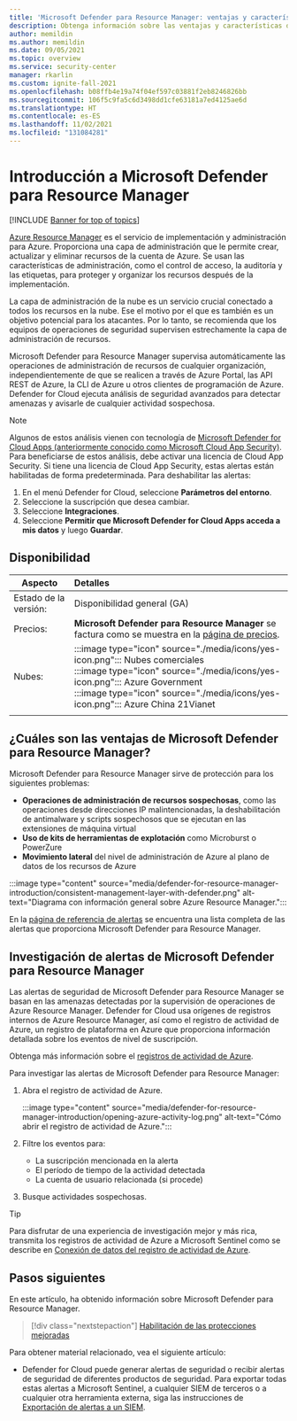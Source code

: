 ```yaml
---
title: 'Microsoft Defender para Resource Manager: ventajas y características'
description: Obtenga información sobre las ventajas y características de Microsoft Defender para Resource Manager.
author: memildin
ms.author: memildin
ms.date: 09/05/2021
ms.topic: overview
ms.service: security-center
manager: rkarlin
ms.custom: ignite-fall-2021
ms.openlocfilehash: b08ffb4e19a74f04ef597c03881f2eb8246826bb
ms.sourcegitcommit: 106f5c9fa5c6d3498dd1cfe63181a7ed4125ae6d
ms.translationtype: HT
ms.contentlocale: es-ES
ms.lasthandoff: 11/02/2021
ms.locfileid: "131084281"
---
```

# <a name="introduction-to-microsoft-defender-for-resource-manager"></a>Introducción a Microsoft Defender para Resource Manager

[!INCLUDE [Banner for top of topics](./includes/banner.md)]

[Azure Resource Manager](../azure-resource-manager/management/overview.md) es el servicio de implementación y administración para Azure. Proporciona una capa de administración que le permite crear, actualizar y eliminar recursos de la cuenta de Azure. Se usan las características de administración, como el control de acceso, la auditoría y las etiquetas, para proteger y organizar los recursos después de la implementación.

La capa de administración de la nube es un servicio crucial conectado a todos los recursos en la nube. Ese el motivo por el que es también es un objetivo potencial para los atacantes. Por lo tanto, se recomienda que los equipos de operaciones de seguridad supervisen estrechamente la capa de administración de recursos. 

Microsoft Defender para Resource Manager supervisa automáticamente las operaciones de administración de recursos de cualquier organización, independientemente de que se realicen a través de Azure Portal, las API REST de Azure, la CLI de Azure u otros clientes de programación de Azure. Defender for Cloud ejecuta análisis de seguridad avanzados para detectar amenazas y avisarle de cualquier actividad sospechosa.

>[!NOTE]
> Algunos de estos análisis vienen con tecnología de [Microsoft Defender for Cloud Apps (anteriormente conocido como Microsoft Cloud App Security)](/cloud-app-security/what-is-cloud-app-security). Para beneficiarse de estos análisis, debe activar una licencia de Cloud App Security. Si tiene una licencia de Cloud App Security, estas alertas están habilitadas de forma predeterminada. Para deshabilitar las alertas:
>
> 1. En el menú Defender for Cloud, seleccione **Parámetros del entorno**.
> 1. Seleccione la suscripción que desea cambiar.
> 1. Seleccione **Integraciones**.
> 1. Seleccione **Permitir que Microsoft Defender for Cloud Apps acceda a mis datos** y luego **Guardar**.


## <a name="availability"></a>Disponibilidad

|Aspecto|Detalles|
|----|:----|
|Estado de la versión:|Disponibilidad general (GA)|
|Precios:|**Microsoft Defender para Resource Manager** se factura como se muestra en la [página de precios](https://azure.microsoft.com/pricing/details/security-center/).|
|Nubes:|:::image type="icon" source="./media/icons/yes-icon.png"::: Nubes comerciales<br>:::image type="icon" source="./media/icons/yes-icon.png"::: Azure Government<br>:::image type="icon" source="./media/icons/yes-icon.png"::: Azure China 21Vianet|
|||

## <a name="what-are-the-benefits-of-microsoft-defender-for-resource-manager"></a>¿Cuáles son las ventajas de Microsoft Defender para Resource Manager?

Microsoft Defender para Resource Manager sirve de protección para los siguientes problemas:

- **Operaciones de administración de recursos sospechosas**, como las operaciones desde direcciones IP malintencionadas, la deshabilitación de antimalware y scripts sospechosos que se ejecutan en las extensiones de máquina virtual
- **Uso de kits de herramientas de explotación** como Microburst o PowerZure
- **Movimiento lateral** del nivel de administración de Azure al plano de datos de los recursos de Azure

:::image type="content" source="media/defender-for-resource-manager-introduction/consistent-management-layer-with-defender.png" alt-text="Diagrama con información general sobre Azure Resource Manager.":::

En la [página de referencia de alertas](alerts-reference.md#alerts-resourcemanager) se encuentra una lista completa de las alertas que proporciona Microsoft Defender para Resource Manager.


 ## <a name="how-to-investigate-alerts-from-microsoft-defender-for-resource-manager"></a>Investigación de alertas de Microsoft Defender para Resource Manager

Las alertas de seguridad de Microsoft Defender para Resource Manager se basan en las amenazas detectadas por la supervisión de operaciones de Azure Resource Manager. Defender for Cloud usa orígenes de registros internos de Azure Resource Manager, así como el registro de actividad de Azure, un registro de plataforma en Azure que proporciona información detallada sobre los eventos de nivel de suscripción.

Obtenga más información sobre el [registros de actividad de Azure](../azure-monitor/essentials/activity-log.md).

Para investigar las alertas de Microsoft Defender para Resource Manager:

1. Abra el registro de actividad de Azure.

    :::image type="content" source="media/defender-for-resource-manager-introduction/opening-azure-activity-log.png" alt-text="Cómo abrir el registro de actividad de Azure.":::

1. Filtre los eventos para:
    - La suscripción mencionada en la alerta
    - El período de tiempo de la actividad detectada
    - La cuenta de usuario relacionada (si procede)

1. Busque actividades sospechosas.

> [!TIP]
> Para disfrutar de una experiencia de investigación mejor y más rica, transmita los registros de actividad de Azure a Microsoft Sentinel como se describe en [Conexión de datos del registro de actividad de Azure](../sentinel/data-connectors-reference.md#azure-activity).



## <a name="next-steps"></a>Pasos siguientes

En este artículo, ha obtenido información sobre Microsoft Defender para Resource Manager. 

> [!div class="nextstepaction"]
> [Habilitación de las protecciones mejoradas](enable-enhanced-security.md)

Para obtener material relacionado, vea el siguiente artículo: 

- Defender for Cloud puede generar alertas de seguridad o recibir alertas de seguridad de diferentes productos de seguridad. Para exportar todas estas alertas a Microsoft Sentinel, a cualquier SIEM de terceros o a cualquier otra herramienta externa, siga las instrucciones de [Exportación de alertas a un SIEM](continuous-export.md).
